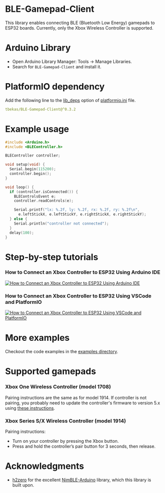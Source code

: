 # BLE-Gamepad-Client

This library enables connecting BLE (Bluetooth Low Energy) gamepads to ESP32 boards. Currently, only the Xbox Wireless
Controller is supported.

# Arduino Library

* Open Arduino Library Manager: Tools -> Manage Libraries.
* Search for `BLE-Gamepad-Client` and install it.

# PlatformIO dependency

Add the following line to
the [lib_deps](https://docs.platformio.org/en/latest/projectconf/sections/env/options/library/lib_deps.html) option
of [platformio.ini](https://docs.platformio.org/en/latest/projectconf/index.html) file.

```yaml
tbekas/BLE-Gamepad-Client@^0.3.2
```

# Example usage

```cpp
#include <Arduino.h>
#include <BLEController.h>

BLEController controller;

void setup(void) {
  Serial.begin(115200);
  controller.begin();
}

void loop() {
  if (controller.isConnected()) {
    BLEControlsEvent e;
    controller.readControls(e);

    Serial.printf("lx: %.2f, ly: %.2f, rx: %.2f, ry: %.2f\n",
      e.leftStickX, e.leftStickY, e.rightStickX, e.rightStickY);
  } else {
    Serial.println("controller not connected");
  }
  delay(100);
}
```

# Step-by-step tutorials

### How to Connect an Xbox Controller to ESP32 Using Arduino IDE
[![How to Connect an Xbox Controller to ESP32 Using Arduino IDE](https://img.youtube.com/vi/5oH3JBZrI9c/mqdefault.jpg)](https://www.youtube.com/watch?v=5oH3JBZrI9c)

### How to Connect an Xbox Controller to ESP32 Using VSCode and PlatformIO
[![How to Connect an Xbox Controller to ESP32 Using VSCode and PlatformIO](https://img.youtube.com/vi/eePqTX-07oo/mqdefault.jpg)](https://www.youtube.com/watch?v=eePqTX-07oo)

# More examples

Checkout the code examples in
the [examples directory](https://github.com/tbekas/BLE-Gamepad-Client/tree/0.3.2/examples).

# Supported gamepads

### Xbox One Wireless Controller (model 1708)

Pairing instructions are the same as for model 1914. If controller is not pairing, you probably need to
update the controller's firmware to version 5.x
using [these instructions](https://support.xbox.com/en-US/help/hardware-network/controller/update-xbox-wireless-controller).

### Xbox Series S/X Wireless Controller (model 1914)

Pairing instructions:

* Turn on your controller by pressing the Xbox button.
* Press and hold the controller’s pair button for 3 seconds, then release.

# Acknowledgments

* [h2zero](https://github.com/h2zero) for the excellent [NimBLE-Arduino](https://github.com/h2zero/NimBLE-Arduino) library, which
  this library is built upon.
